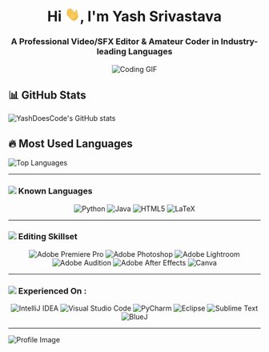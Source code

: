 <h1 align="center">Hi <img src="https://github.com/kotisyamala/kotisyamala/blob/master/images/hi.gif" width="30px"/>, I'm Yash Srivastava</h1>
<h3 align="center">A Professional Video/SFX Editor & Amateur Coder in Industry-leading Languages</h3>

<p align="center">
  <img width="200" src="https://media1.giphy.com/media/v1.Y2lkPTc5MGI3NjExNjFhNXYyb2Zrcmh6ZGQzOG84MGhuM2gzN3ZkdnNzbGl0Z3ZpanE4OSZlcD12MV9pbnRlcm5hbF9naWZfYnlfaWQmY3Q9cw/UCQ5LookOT2ufbsGiT/giphy.webp" alt="Coding GIF"/>
</p>

## 📊 GitHub Stats

![YashDoesCode's GitHub stats](https://github-readme-stats.vercel.app/api?username=YashDoesCode&show_icons=true&theme=radical)

## 🔥 Most Used Languages

![Top Languages](https://github-readme-stats.vercel.app/api/top-langs/?username=YashDoesCode&layout=compact&theme=radical)


---
<h3 align="left"><img src="https://user-images.githubusercontent.com/74038190/216122028-c05b52fb-983e-4ee8-8811-6f30cd9ea5d5.png" width="30px"/> Known Languages</h3>
<p align="center">
  <img src="https://img.shields.io/badge/python-3670A0?logo=python&logoColor=ffdd54" alt="Python"/>
  <img src="https://img.shields.io/badge/java-%23ED8B00.svg?logo=java&logoColor=white" alt="Java"/>
  <img src="https://img.shields.io/badge/HTML5-E34F26?style=flat&logo=html5&logoColor=white" alt="HTML5"/>
  <img src="https://img.shields.io/badge/latex-%23008080.svg?logo=latex&logoColor=white" alt="LaTeX"/>
</p>

---
<h3 align="left"><img src="https://user-images.githubusercontent.com/74038190/216122041-518ac897-8d92-4c6b-9b3f-ca01dcaf38ee.png" width="30px"/> Editing Skillset</h3>


<p align="center">
  <img src="https://github.com/user-attachments/assets/756f08f9-b4b8-47d3-ac12-3e187a162c57" alt="Adobe Premiere Pro" width="42"/>
  <img src="https://github.com/user-attachments/assets/45e3b0b8-3165-4cdf-9cac-91109addeb13" alt="Adobe Photoshop" width="42"/>
  <img src="https://github.com/user-attachments/assets/6712a60b-570e-4661-9046-ba2cb10e63b5" alt="Adobe Lightroom" width="42"/>
  <img src="https://github.com/user-attachments/assets/9a3d32bb-04fc-4710-be25-65f5457d1bae" alt="Adobe Audition" width="42"/>
  <img src="https://github.com/user-attachments/assets/31556783-721c-4806-a721-08f719259047" alt="Adobe After Effects" width="42"/>
  <img src="https://github.com/user-attachments/assets/66535a61-8271-4325-ba6b-4817361a6af8" alt="Canva" width="40"/>
</p>

</p>

---

<h3 align="left"><img src="https://user-images.githubusercontent.com/74038190/212284087-bbe7e430-757e-4901-90bf-4cd2ce3e1852.gif" width="30px"/> Experienced On :</h3>

<p align="center">
  <img src="https://github.com/user-attachments/assets/204ef0ec-fc08-46a4-a0eb-b493854ecab2" alt="IntelliJ IDEA" width="42"/>
  <img src="https://github.com/user-attachments/assets/d793b036-c9b0-4c31-996f-e5411c2c64a1" alt="Visual Studio Code" width="42"/>
  <img src="https://github.com/user-attachments/assets/bf612798-73c2-40ca-8b7c-030b84840f3d" alt="PyCharm" width="42"/>
  <img src="https://github.com/user-attachments/assets/d39df8a6-84fa-4314-8086-12baae56b904" alt="Eclipse" width="42"/>
  <img src="https://github.com/user-attachments/assets/4a44968f-8a21-4d57-a49e-41aa8ff82d20" alt="Sublime Text" width="42"/>
  <img src="https://github.com/user-attachments/assets/5ac1e49f-c5c6-423d-9419-22d22ad27877" alt="BlueJ" width="40"/>
</p>

---
![Profile Image](https://github.com/user-attachments/assets/7937b375-4de0-43b3-9dd3-84974459a40b)
